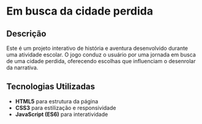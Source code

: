 # Em busca da cidade perdida

## Descrição
Este é um projeto interativo de história e aventura desenvolvido durante uma atividade escolar. O jogo conduz o usuário por uma jornada em busca de uma cidade perdida, oferecendo escolhas que influenciam o desenrolar da narrativa.

## Tecnologias Utilizadas
- **HTML5** para estrutura da página
- **CSS3** para estilização e responsividade
- **JavaScript (ES6)** para interatividade
